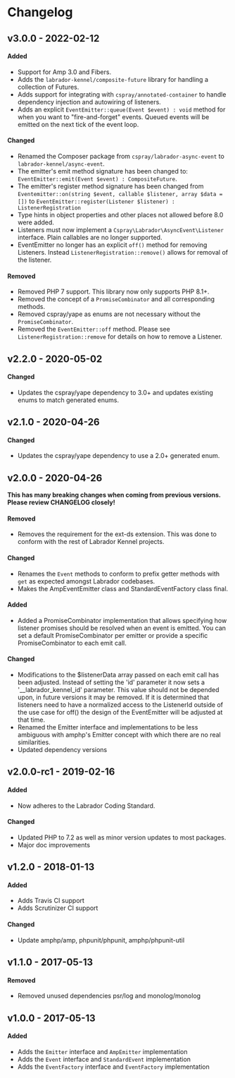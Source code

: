 # Changelog

## v3.0.0 - 2022-02-12

#### Added

- Support for Amp 3.0 and Fibers.
- Adds the `labrador-kennel/composite-future` library for handling a collection of Futures.
- Adds support for integrating with `cspray/annotated-container` to handle dependency injection and autowiring of listeners.
- Adds an explicit `EventEmitter::queue(Event $event) : void` method for when you want to "fire-and-forget" events. Queued events will be emitted on the next tick of the event loop.

#### Changed

- Renamed the Composer package from `cspray/labrador-async-event` to `labrador-kennel/async-event`.
- The emitter's emit method signature has been changed to: `EventEmitter::emit(Event $event) : CompositeFuture`. 
- The emitter's register method signature has been changed from `Eventemitter::on(string $event, callable $listener, array $data = [])` to `EventEmitter::register(Listener $listener) : ListenerRegistration`
- Type hints in object properties and other places not allowed before 8.0 were added.
- Listeners must now implement a `Cspray\Labrador\AsyncEvent\Listener` interface. Plain callables are no longer supported.
- EventEmitter no longer has an explicit `off()` method for removing Listeners. Instead `ListenerRegistration::remove()` allows for removal of the listener.

#### Removed

- Removed PHP 7 support. This library now only supports PHP 8.1+.
- Removed the concept of a `PromiseCombinator` and all corresponding methods.
- Removed cspray/yape as enums are not necessary without the `PromiseCombinator`.
- Removed the `EventEmitter::off` method. Please see `ListenerRegistration::remove` for details on how to remove a Listener.

## v2.2.0 - 2020-05-02

#### Changed

- Updates the cspray/yape dependency to 3.0+ and updates existing enums to match generated enums.

## v2.1.0 - 2020-04-26

#### Changed

- Updates the cspray/yape dependency to use a 2.0+ generated enum.

## v2.0.0 - 2020-04-26

**This has many breaking changes when coming from previous versions. Please review CHANGELOG closely!**

#### Removed

- Removes the requirement for the ext-ds extension. This was done to conform with the rest of 
Labrador Kennel projects.

#### Changed

- Renames the `Event` methods to conform to prefix getter methods with `get` as expected amongst Labrador 
codebases.
- Makes the AmpEventEmitter class and StandardEventFactory class final.

#### Added

- Added a PromiseCombinator implementation that allows specifying how listener promises should 
be resolved when an event is emitted. You can set a default PromiseCombinator per emitter or 
provide a specific PromiseCombinator to each emit call.

#### Changed

- Modifications to the $listenerData array passed on each emit call has been adjusted. Instead of 
setting the 'id' parameter it now sets a '__labrador_kennel_id' parameter. This value should not 
be depended upon, in future versions it may be removed. If it is determined that listeners need to 
have a normalized access to the ListenerId outside of the use case for off() the design of the 
EventEmitter will be adjusted at that time.
- Renamed the Emitter interface and implementations to be less ambiguous with amphp's Emitter 
concept with which there are no real similarities.
- Updated dependency versions

## v2.0.0-rc1 - 2019-02-16

#### Added

- Now adheres to the Labrador Coding Standard.

#### Changed

- Updated PHP to 7.2 as well as minor version updates to most packages.
- Major doc improvements

## v1.2.0 - 2018-01-13

#### Added

- Adds Travis CI support
- Adds Scrutinizer CI support

#### Changed

- Update amphp/amp, phpunit/phpunit, amphp/phpunit-util

## v1.1.0 - 2017-05-13

#### Removed

- Removed unused dependencies psr/log and monolog/monolog

## v1.0.0 - 2017-05-13

#### Added

- Adds the `Emitter` interface and `AmpEmitter` implementation
- Adds the `Event` interface and `StandardEvent` implementation
- Adds the `EventFactory` interface and `EventFactory` implementation